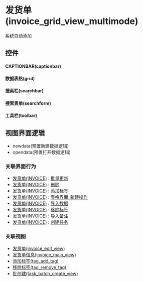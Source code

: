 # 发货单(invoice_grid_view_multimode)  <!-- {docsify-ignore-all} -->


系统自动添加



## 控件
#### CAPTIONBAR(captionbar)
#### 数据表格(grid)
#### 搜索栏(searchbar)
#### 搜索表单(searchform)
#### 工具栏(toolbar)

## 视图界面逻辑
  * newdata(预置新建数据逻辑)
  * opendata(预置打开数据逻辑)


### 关联界面行为
  * [发货单(INVOICE)](module/crm/invoice) : [批量更新](module/crm/invoice#界面行为)
  * [发货单(INVOICE)](module/crm/invoice) : [删除](module/crm/invoice#界面行为)
  * [发货单(INVOICE)](module/crm/invoice) : [添加标签](module/crm/invoice#界面行为)
  * [发货单(INVOICE)](module/crm/invoice) : [表格界面_新建操作](module/crm/invoice#界面行为)
  * [发货单(INVOICE)](module/crm/invoice) : [导入数据](module/crm/invoice#界面行为)
  * [发货单(INVOICE)](module/crm/invoice) : [移除标签](module/crm/invoice#界面行为)
  * [发货单(INVOICE)](module/crm/invoice) : [导入备注](module/crm/invoice#界面行为)
  * [发货单(INVOICE)](module/crm/invoice) : [创建任务](module/crm/invoice#界面行为)

### 关联视图
  * [发货单(invoice_edit_view)](app/view/invoice_edit_view)
  * [发货单信息(invoice_main_view)](app/view/invoice_main_view)
  * [添加标签(tag_add_tag)](app/view/tag_add_tag)
  * [移除标签(tag_remove_tag)](app/view/tag_remove_tag)
  * [批创建(task_batch_create_view)](app/view/task_batch_create_view)

<script>
 const { createApp } = Vue
  createApp({
    data() {
      return {

      }
    }
  }).use(ElementPlus).mount('#app')
</script>
